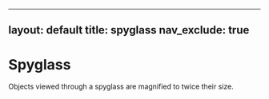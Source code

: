 
---
layout: default
title: spyglass
nav_exclude: true
---

# Spyglass

Objects viewed through a spyglass are magnified to twice their size.

